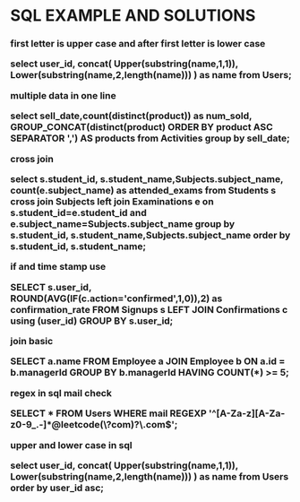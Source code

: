 <h1>SQL EXAMPLE AND SOLUTIONS</h1>
<h3>first letter is upper case and after first letter is lower case

select user_id, concat(
    Upper(substring(name,1,1)),
    Lower(substring(name,2,length(name)))
) as name
from Users;



multiple data in one line

select sell_date,count(distinct(product)) as num_sold,
GROUP_CONCAT(distinct(product) ORDER BY product ASC SEPARATOR ',') AS products
from Activities group by sell_date;


cross join 


select s.student_id, s.student_name,Subjects.subject_name,
count(e.subject_name) as attended_exams from Students s
cross join Subjects left join Examinations e on s.student_id=e.student_id and e.subject_name=Subjects.subject_name
group by s.student_id, s.student_name,Subjects.subject_name
order by s.student_id, s.student_name;


if and time stamp use 

SELECT s.user_id, 
  ROUND(AVG(IF(c.action='confirmed',1,0)),2) as confirmation_rate 
FROM Signups s
LEFT JOIN Confirmations c using (user_id)
GROUP BY s.user_id;

join basic

SELECT a.name 
FROM Employee a 
JOIN Employee b ON a.id = b.managerId 
GROUP BY b.managerId 
HAVING COUNT(*) >= 5;

regex in sql  mail check

SELECT *
FROM Users
WHERE mail REGEXP '^[A-Za-z][A-Za-z0-9_\.\-]*@leetcode(\\?com)?\\.com$';




upper and lower case in sql

select user_id, concat(
    Upper(substring(name,1,1)),
    Lower(substring(name,2,length(name)))
) as name
from Users
order by user_id asc;</h3>
